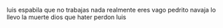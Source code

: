 luis espabila
que no trabajas nada
realmente eres vago
pedrito navaja lo llevo la muerte
dios que hater perdon luis